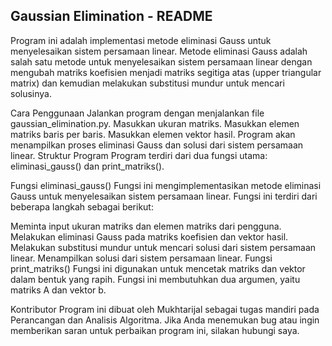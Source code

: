 ## Gaussian Elimination - README

Program ini adalah implementasi metode eliminasi Gauss untuk menyelesaikan sistem persamaan linear. Metode eliminasi Gauss adalah salah satu metode untuk menyelesaikan sistem persamaan linear dengan mengubah matriks koefisien menjadi matriks segitiga atas (upper triangular matrix) dan kemudian melakukan substitusi mundur untuk mencari solusinya.

Cara Penggunaan
Jalankan program dengan menjalankan file gaussian_elimination.py.
Masukkan ukuran matriks.
Masukkan elemen matriks baris per baris.
Masukkan elemen vektor hasil.
Program akan menampilkan proses eliminasi Gauss dan solusi dari sistem persamaan linear.
Struktur Program
Program terdiri dari dua fungsi utama: eliminasi_gauss() dan print_matriks().

Fungsi eliminasi_gauss()
Fungsi ini mengimplementasikan metode eliminasi Gauss untuk menyelesaikan sistem persamaan linear. Fungsi ini terdiri dari beberapa langkah sebagai berikut:

Meminta input ukuran matriks dan elemen matriks dari pengguna.
Melakukan eliminasi Gauss pada matriks koefisien dan vektor hasil.
Melakukan substitusi mundur untuk mencari solusi dari sistem persamaan linear.
Menampilkan solusi dari sistem persamaan linear.
Fungsi print_matriks()
Fungsi ini digunakan untuk mencetak matriks dan vektor dalam bentuk yang rapih. Fungsi ini membutuhkan dua argumen, yaitu matriks A dan vektor b.

Kontributor
Program ini dibuat oleh Mukhtarijal sebagai tugas mandiri pada Perancangan dan Analisis Algoritma. Jika Anda menemukan bug atau ingin memberikan saran untuk perbaikan program ini, silakan hubungi saya.
